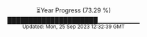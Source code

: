 <p align="center">
⏳Year Progress (73.29 %) <br>
█████████████████████▁▁▁▁▁▁▁▁▁ <br>
<sub>Updated: Mon, 25 Sep 2023 12:32:39 GMT</sub>
</p>

